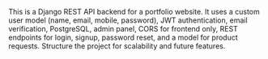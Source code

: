 <!-- Use this file to provide workspace-specific custom instructions to Copilot. For more details, visit https://code.visualstudio.com/docs/copilot/copilot-customization#_use-a-githubcopilotinstructionsmd-file -->

This is a Django REST API backend for a portfolio website. It uses a custom user model (name, email, mobile, password), JWT authentication, email verification, PostgreSQL, admin panel, CORS for frontend only, REST endpoints for login, signup, password reset, and a model for product requests. Structure the project for scalability and future features.
